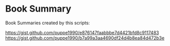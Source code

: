 # Book Summary

Book Summaries created by this scripts:

https://gist.github.com/puppe1990/e876147faabbbe7d4421bfd8c9117483
https://gist.github.com/puppe1990/b7a99a3aa4690df24d4b8ea84d472b3e
